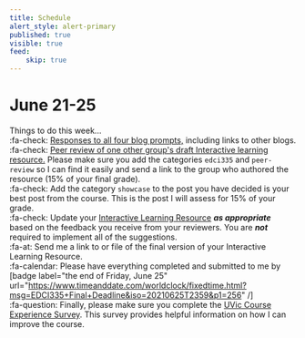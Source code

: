 ```yaml
---
title: Schedule
alert_style: alert-primary
published: true
visible: true
feed:
    skip: true
---
```


# June 21-25  
Things to do this week...  
:fa-check: [Responses to all four blog prompts,](https://edtechuvic.ca/edci335/category/prompts/) including links to other blogs.  
:fa-check: [Peer review of one other group's draft Interactive learning resource.](https://edtechuvic.ca/edci335/peer-review/) Please make sure you add the categories `edci335` and `peer-review` so I can find it easily and send a link to the group who authored the resource (15% of your final grade).  
:fa-check: Add the category `showcase` to the post you have decided is your best post from the course. This is the post I will assess for 15% of your grade.  
:fa-check: Update your [Interactive Learning Resource](https://edtechuvic.ca/edci335/interactive-learning-resource/) ***as appropriate*** based on the feedback you receive from your reviewers. You are ***not*** required to implement all of the suggestions.   
:fa-at: Send me a link to or file of the final version of your Interactive Learning Resource.   
:fa-calendar: Please have everything completed and submitted to me by [badge label="the end of Friday, June 25" url="https://www.timeanddate.com/worldclock/fixedtime.html?msg=EDCI335+Final+Deadline&iso=20210625T2359&p1=256" /]  
:fa-question: Finally, please make sure you complete the [UVic Course Experience Survey](http://ces.uvic.ca/). This survey provides helpful information on how I can improve the course.
